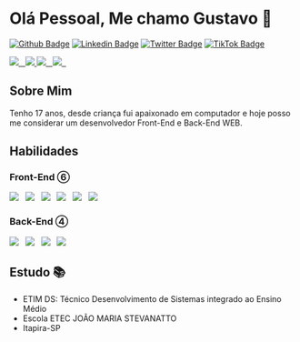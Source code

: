 # Olá Pessoal, Me chamo Gustavo 👋

[![Github Badge](https://img.shields.io/badge/-Github-000?style=flat-square&logo=Github&logoColor=white&link=https://github.com/CoderGustavo/)](https://github.com/CoderGustavo/)
[![Linkedin Badge](https://img.shields.io/badge/-LinkedIn-blue?style=flat-square&logo=Linkedin&logoColor=white&link=https://www.linkedin.com/in/gustavo-ornaghi-antunes-713ba91b3/)](https://www.linkedin.com/in/gustavo-ornaghi-antunes-713ba91b3/)
[![Twitter Badge](https://img.shields.io/badge/-Instagram-1ca0f1?style=flat-square&labelColor=1ca0f1&logo=instagram&logoColor=white&link=https://www.instagram.com/gusta_ornaghi/)](https://www.instagram.com/gusta_ornaghi/)
[![TikTok Badge](https://img.shields.io/badge/-TikTok-ff0000?style=flat-square&labelColor=ff0000&logo=tiktok&logoColor=white&link=https://www.tiktok.com/@codergustavo)](https://www.tiktok.com/@codergustavo)
<p>
    <a href="https://github.com/CoderGustavo/">
        <img src="https://img.shields.io/badge/Github-000?style=for-the-badge&logo=github&logoColor=white" />&nbsp;&nbsp;
    </a>
    <a href="https://www.linkedin.com/in/gustavo-ornaghi-antunes-713ba91b3/">
        <img src="https://img.shields.io/badge/LinkedIn-blue?style=for-the-badge&logo=linkedIn&logoColor=white" />
    </a>
    <a href="https://www.instagram.com/gusta_ornaghi/">
        <img src="https://img.shields.io/badge/Instagram-1ca0f1?style=for-the-badge&logo=instagram&logoColor=white" />&nbsp;&nbsp;
    </a>
    <a href="https://www.tiktok.com/@codergustavo">
        <img src="https://img.shields.io/badge/TikTok-9b59b6?style=for-the-badge&logo=tiktok&logoColor=white" />&nbsp;&nbsp;
    </a>
</p>

## Sobre Mim
Tenho 17 anos, desde criança fui apaixonado em computador e hoje posso me considerar um desenvolvedor Front-End e Back-End WEB.

## Habilidades 

### Front-End ⑥
<p>
    <img src="https://img.shields.io/badge/html5%20-%23e34f26.svg?&style=for-the-badge&logo=html5&logoColor=white" />&nbsp;&nbsp;
    <img src="https://img.shields.io/badge/CSS3-1572B6?&style=for-the-badge&logo=css3&logoColor=white" />&nbsp;&nbsp;
    <img src="https://img.shields.io/badge/sass%20-%23cc6699.svg?&style=for-the-badge&logo=sass&logoColor=white" />&nbsp;&nbsp;
    <img src="https://img.shields.io/badge/JavaScript-F7DF1E?style=for-the-badge&logo=javascript&logoColor=black" />&nbsp;&nbsp;
    <img src="https://img.shields.io/badge/JQuery-3498db?style=for-the-badge&logo=jquery&logoColor=white" />&nbsp;&nbsp;
    <img src="https://img.shields.io/badge/BootStrap-e74c3c?style=for-the-badge&logo=bootstrap&logoColor=white" />&nbsp;&nbsp;
</p>

### Back-End ④
<p>
    <img src="https://img.shields.io/badge/PHP-9b59b6?style=for-the-badge&logo=php&logoColor=white" />&nbsp;&nbsp;
    <img src="https://img.shields.io/badge/MySql-3498db?style=for-the-badge&logo=mysql&logoColor=white" />&nbsp;&nbsp;
    <img src="https://img.shields.io/badge/Laravel-e74c3c?style=for-the-badge&logo=laravel&logoColor=white" />&nbsp;&nbsp;
    <img src="https://img.shields.io/badge/Python-1572B6?style=for-the-badge&logo=python&logoColor=white" />&nbsp;&nbsp;
</p>

## Estudo 📚

- ETIM DS: Técnico Desenvolvimento de Sistemas integrado ao Ensino Médio 
- Escola ETEC JOÃO MARIA STEVANATTO
- Itapira-SP
